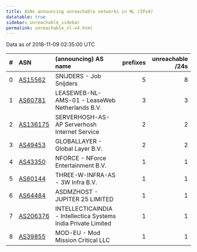 ```yaml
---
title: ASNs announcing unreachable networks in NL (IPv4)
datatable: true
sidebar: unreachable_sidebar
permalink: unreachable_nl-v4.html
---
```


Data as of 2018-11-09 02:35:00 UTC


<div class="datatable-begin"></div>

|   # | ASN                                      | (announcing) AS name                                           |   prefixes |   unreachable /24s |
|----:|:-----------------------------------------|:---------------------------------------------------------------|-----------:|-------------------:|
|   0 | [AS15562](unreachable_AS15562-v4.html)   | SNIJDERS - Job Snijders                                        |          5 |                  8 |
|   1 | [AS60781](unreachable_AS60781-v4.html)   | LEASEWEB-NL-AMS-01 - LeaseWeb Netherlands B.V.                 |          3 |                  3 |
|   2 | [AS136175](unreachable_AS136175-v4.html) | SERVERHOSH-AS-AP Serverhosh Internet Service                   |          2 |                  2 |
|   3 | [AS49453](unreachable_AS49453-v4.html)   | GLOBALLAYER - Global Layer B.V.                                |          2 |                  2 |
|   4 | [AS43350](unreachable_AS43350-v4.html)   | NFORCE - NForce Entertainment B.V.                             |          1 |                  1 |
|   5 | [AS60144](unreachable_AS60144-v4.html)   | THREE-W-INFRA-AS - 3W Infra B.V.                               |          1 |                  1 |
|   6 | [AS64484](unreachable_AS64484-v4.html)   | ASDMZHOST - JUPITER 25 LIMITED                                 |          1 |                  1 |
|   7 | [AS206376](unreachable_AS206376-v4.html) | INTELLECTICAINDIA - Intellectica Systems India Private Limited |          1 |                  1 |
|   8 | [AS39855](unreachable_AS39855-v4.html)   | MOD-EU - Mod Mission Critical LLC                              |          1 |                  1 |

<div class="datatable-end"></div>